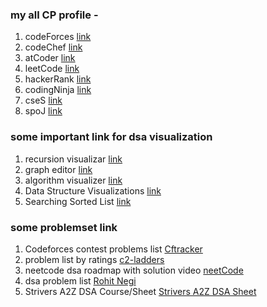 ### my all CP profile - 
1. codeForces [link]()
2. codeChef [link]()
3. atCoder [link]()
4. leetCode [link]()
5. hackerRank [link]()
6. codingNinja [link]()
7. cseS [link]()
8. spoJ [link]()

### some important link for dsa visualization 

1. recursion visualizar [link](https://recursion.vercel.app/)
2. graph editor [link](https://csacademy.com/app/graph_editor/)
3. algorithm visualizer [link](https://visualgo.net/en)
4. Data Structure Visualizations [link](https://www.cs.usfca.edu/~galles/visualization/Algorithms.html)
5. Searching Sorted List [link](https://www.cs.usfca.edu/~galles/visualization/Search.html)

### some problemset link 

1. Codeforces contest problems list [Cftracker](https://cftracker.netlify.app/contests)
2. problem list by ratings [c2-ladders](https://c2-ladders.com/)
3. neetcode dsa roadmap with solution video  [neetCode](https://neetcode.io/roadmap?fbclid=IwAR3SIDZjcDI6l0v7e-wdqwyhae0jm8gtNfCMDPQQQ9upNIUDBE0pFDgvwZE)
4. dsa problem list [Rohit Negi](https://docs.google.com/spreadsheets/d/1kTWgHJYi1ESlUVmk18AH1r78_UwfYhpyYyC_LdOxzQg/edit?usp=sharing)
5. Strivers A2Z DSA Course/Sheet [Strivers A2Z DSA Sheet](https://takeuforward.org/strivers-a2z-dsa-course/strivers-a2z-dsa-course-sheet-2/)
